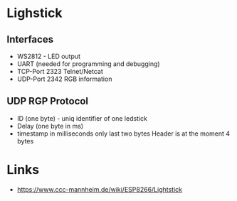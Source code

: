 # Lighstick
## Interfaces
* WS2812 - LED output
* UART (needed for programming and debugging)
* TCP-Port 2323 Telnet/Netcat
* UDP-Port 2342 RGB information

## UDP RGP Protocol

* ID (one byte) - uniq identifier of one ledstick
* Delay (one byte in ms)
* timestamp in milliseconds only last two bytes
Header is at the moment 4 bytes

# Links
* https://www.ccc-mannheim.de/wiki/ESP8266/Lightstick
